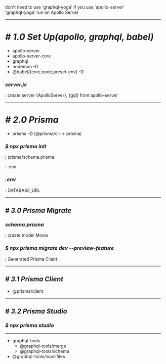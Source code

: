 don't need to use 'graphql-yoga' if you use 'apollo-server'  
'graphql-yoga' run on Apollo Server

---

# _**# 1.0 Set Up(apollo, graphql, babel)**_

- apollo-server
- apollo-server-core
- graphql
- nodemon -D
- @babel/{core,node,preset-env} -D

### _**server.js**_

: create server {ApolloServer}, {gql} from apollo-server

---

# _**# 2.0 Prisma**_

- prisma -D (@prisma/cli -> prisma)

### _**$ npx prisma init**_

: prisma/schema.prisma

: .env

### _**.env**_

: DATABASE_URL

---

## _**# 3.0 Prisma Migrate**_

### _**schema.prisma**_

: create model Movie

### _**$ npx prisma migrate dev --preview-feature**_

: Generated Prisma Client

---

## _**# 3.1 Prisma Client**_

- @prisma/client

---

## _**# 3.2 Prisma Studio**_

### _**$ npx prisma studio**_

---

- graphql-tools
  - @graphql-tools/merge
  - @graphql-tools/schema
- @graphql-tools/load-files
